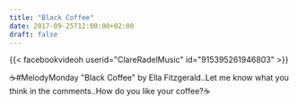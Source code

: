 ```yaml
---
title: "Black Coffee"
date: 2017-09-25T12:00:00+02:00
draft: false
---
```


{{< facebookvideoh userid="ClareRadelMusic" id="915395261946803" >}}

☕#MelodyMonday "Black Coffee" by Ella Fitzgerald..Let me know what you think in the comments..How do you like your coffee?☕